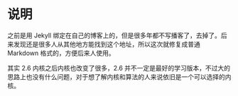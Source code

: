 # 说明

之前是用 Jekyll 绑定在自己的博客上的，但是很多年都不写播客了，去掉了。后来发现还是很多人从其他地方能找到这个地址，所以这次就修复成普通 Markdown 格式的，方便后来人使用。

其实 2.6 内核之后内核也改变了很多，2.6 并不一定是最好的学习版本，不过大的思路上也没有什么问题，对于想了解内核和算法的人来说依旧是一个可以选择的内核。
